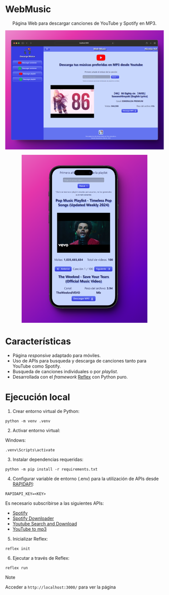 # WebMusic 

<p align="center">
Página Web para descargar canciones de YouTube y Spotify en MP3.
</p>

<p align="center">
<img src ="images/ejemplo yt.png"> 
</p>
<p align="center">
<img src ="images/ejemplo mobile.png" width="400">
</p>


# Características

* Página *responsive* adaptado para móviles.
* Uso de APIs para busqueda y descarga de canciones tanto para YouTube como Spotify.
* Busqueda de canciones individuales o por *playlist*.
* Desarrollada con el *framework* [Reflex](https://reflex.dev) con Python puro.

# Ejecución local

1. Crear entorno virtual de Python:
```
python -m venv .venv
```

2. Activar entorno virtual:

Windows: 
```
.venv\Scripts\activate
```

3. Instalar dependencias requeridas:
```
python -m pip install -r requirements.txt
```

4. Configurar variable de entorno (.env) para la utilización de APIs desde [RAPIDAPI](https://rapidapi.com/hub):
```
RAPIDAPI_KEY=<KEY>
```
Es necesario subscribirse a las siguientes APIs: 

- [Spotify](https://rapidapi.com/Glavier/api/spotify23)
- [Spotify Downloader](https://rapidapi.com/tahirafridi/api/spotify-downloader6)
- [Youtube Search and Download](https://rapidapi.com/h0p3rwe/api/youtube-search-and-download)
- [YouTube to mp3](https://rapidapi.com/marcocollatina/api/youtube-to-mp315)

5. Inicializar Reflex:
```
reflex init
```

6. Ejecutar a través de Reflex:
```
reflex run
```

> [!NOTE]
> Acceder a `http://localhost:3000/` para ver la página

